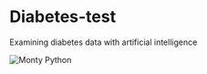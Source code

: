# Diabetes-test

Examining diabetes data with artificial intelligence

![Monty Python](https://kotapoint.in/wp-content/uploads/2023/09/ds-3.gif)
